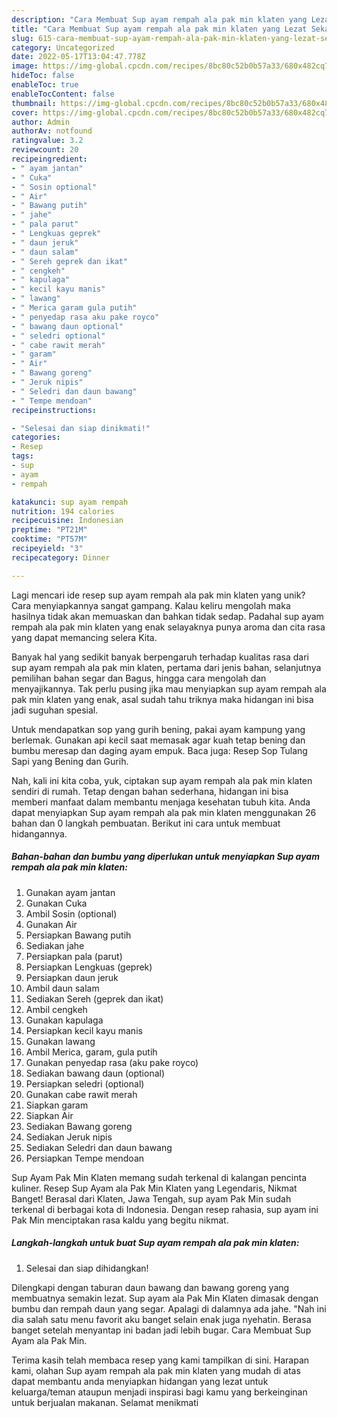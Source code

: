 ```yaml
---
description: "Cara Membuat Sup ayam rempah ala pak min klaten yang Lezat Sekali"
title: "Cara Membuat Sup ayam rempah ala pak min klaten yang Lezat Sekali"
slug: 615-cara-membuat-sup-ayam-rempah-ala-pak-min-klaten-yang-lezat-sekali
category: Uncategorized
date: 2022-05-17T13:04:47.778Z
image: https://img-global.cpcdn.com/recipes/8bc80c52b0b57a33/680x482cq70/sup-ayam-rempah-ala-pak-min-klaten-foto-resep-utama.jpg
hideToc: false
enableToc: true
enableTocContent: false
thumbnail: https://img-global.cpcdn.com/recipes/8bc80c52b0b57a33/680x482cq70/sup-ayam-rempah-ala-pak-min-klaten-foto-resep-utama.jpg
cover: https://img-global.cpcdn.com/recipes/8bc80c52b0b57a33/680x482cq70/sup-ayam-rempah-ala-pak-min-klaten-foto-resep-utama.jpg
author: Admin
authorAv: notfound
ratingvalue: 3.2
reviewcount: 20
recipeingredient:
- " ayam jantan"
- " Cuka"
- " Sosin optional"
- " Air"
- " Bawang putih"
- " jahe"
- " pala parut"
- " Lengkuas geprek"
- " daun jeruk"
- " daun salam"
- " Sereh geprek dan ikat"
- " cengkeh"
- " kapulaga"
- " kecil kayu manis"
- " lawang"
- " Merica garam gula putih"
- " penyedap rasa aku pake royco"
- " bawang daun optional"
- " seledri optional"
- " cabe rawit merah"
- " garam"
- " Air"
- " Bawang goreng"
- " Jeruk nipis"
- " Seledri dan daun bawang"
- " Tempe mendoan"
recipeinstructions:

- "Selesai dan siap dinikmati!"
categories:
- Resep
tags:
- sup
- ayam
- rempah

katakunci: sup ayam rempah 
nutrition: 194 calories
recipecuisine: Indonesian
preptime: "PT21M"
cooktime: "PT57M"
recipeyield: "3"
recipecategory: Dinner

---
```





Lagi mencari ide resep sup ayam rempah ala pak min klaten yang unik? Cara menyiapkannya sangat gampang. Kalau keliru mengolah maka hasilnya tidak akan memuaskan dan bahkan tidak sedap. Padahal sup ayam rempah ala pak min klaten yang enak selayaknya punya aroma dan cita rasa yang dapat memancing selera Kita.





Banyak hal yang sedikit banyak berpengaruh terhadap kualitas rasa dari sup ayam rempah ala pak min klaten, pertama dari jenis bahan, selanjutnya pemilihan bahan segar dan Bagus, hingga cara mengolah dan menyajikannya. Tak perlu pusing jika mau menyiapkan sup ayam rempah ala pak min klaten yang enak,      asal sudah tahu triknya maka hidangan ini bisa jadi suguhan spesial.














Untuk mendapatkan sop yang gurih bening, pakai ayam kampung yang berlemak. Gunakan api kecil saat memasak agar kuah tetap bening dan bumbu meresap dan daging ayam empuk. Baca juga: Resep Sop Tulang Sapi yang Bening dan Gurih.






Nah, kali ini kita coba, yuk, ciptakan sup ayam rempah ala pak min klaten sendiri di rumah. Tetap dengan bahan sederhana, hidangan ini bisa memberi manfaat dalam membantu menjaga kesehatan tubuh kita. Anda dapat menyiapkan Sup ayam rempah ala pak min klaten menggunakan 26 bahan dan 0 langkah pembuatan. Berikut ini cara untuk membuat hidangannya.

<!--inarticleads1-->

##### Bahan-bahan dan bumbu yang diperlukan untuk menyiapkan Sup ayam rempah ala pak min klaten:

1. Gunakan  ayam jantan
1. Gunakan  Cuka
1. Ambil  Sosin (optional)
1. Gunakan  Air
1. Persiapkan  Bawang putih
1. Sediakan  jahe
1. Persiapkan  pala (parut)
1. Persiapkan  Lengkuas (geprek)
1. Persiapkan  daun jeruk
1. Ambil  daun salam
1. Sediakan  Sereh (geprek dan ikat)
1. Ambil  cengkeh
1. Gunakan  kapulaga
1. Persiapkan  kecil kayu manis
1. Gunakan  lawang
1. Ambil  Merica, garam, gula putih
1. Gunakan  penyedap rasa (aku pake royco)
1. Sediakan  bawang daun (optional)
1. Persiapkan  seledri (optional)
1. Gunakan  cabe rawit merah
1. Siapkan  garam
1. Siapkan  Air
1. Sediakan  Bawang goreng
1. Sediakan  Jeruk nipis
1. Sediakan  Seledri dan daun bawang
1. Persiapkan  Tempe mendoan


Sup Ayam Pak Min Klaten memang sudah terkenal di kalangan pencinta kuliner. Resep Sup Ayam ala Pak Min Klaten yang Legendaris, Nikmat Banget! Berasal dari Klaten, Jawa Tengah, sup ayam Pak Min sudah terkenal di berbagai kota di Indonesia. Dengan resep rahasia, sup ayam ini Pak Min menciptakan rasa kaldu yang begitu nikmat. 

<!--inarticleads2-->

##### Langkah-langkah untuk buat Sup ayam rempah ala pak min klaten:


1. Selesai dan siap dihidangkan!

Dilengkapi dengan taburan daun bawang dan bawang goreng yang membuatnya semakin lezat. Sup ayam ala Pak Min Klaten dimasak dengan bumbu dan rempah daun yang segar. Apalagi di dalamnya ada jahe. &#34;Nah ini dia salah satu menu favorit aku banget selain enak juga nyehatin. Berasa banget setelah menyantap ini badan jadi lebih bugar. Cara Membuat Sup Ayam ala Pak Min. 

Terima kasih telah membaca resep yang kami tampilkan di sini. Harapan kami, olahan Sup ayam rempah ala pak min klaten yang mudah di atas dapat membantu anda menyiapkan hidangan yang lezat untuk keluarga/teman ataupun menjadi inspirasi bagi kamu yang berkeinginan untuk berjualan makanan. Selamat menikmati
